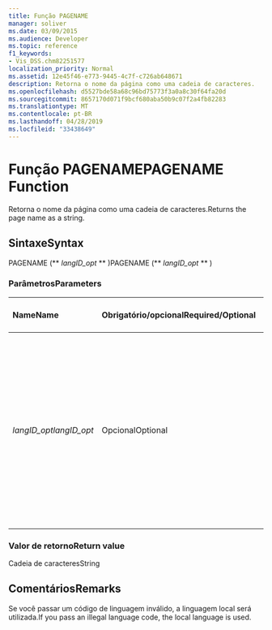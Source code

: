 ```yaml
---
title: Função PAGENAME
manager: soliver
ms.date: 03/09/2015
ms.audience: Developer
ms.topic: reference
f1_keywords:
- Vis_DSS.chm82251577
localization_priority: Normal
ms.assetid: 12e45f46-e773-9445-4c7f-c726ab648671
description: Retorna o nome da página como uma cadeia de caracteres.
ms.openlocfilehash: d5527bde58a68c96bd75773f3a0a8c30f64fa20d
ms.sourcegitcommit: 8657170d071f9bcf680aba50b9c07f2a4fb82283
ms.translationtype: MT
ms.contentlocale: pt-BR
ms.lasthandoff: 04/28/2019
ms.locfileid: "33438649"
---
```

# <a name="pagename-function"></a><span data-ttu-id="62cad-103">Função PAGENAME</span><span class="sxs-lookup"><span data-stu-id="62cad-103">PAGENAME Function</span></span>

<span data-ttu-id="62cad-104">Retorna o nome da página como uma cadeia de caracteres.</span><span class="sxs-lookup"><span data-stu-id="62cad-104">Returns the page name as a string.</span></span>
  
## <a name="syntax"></a><span data-ttu-id="62cad-105">Sintaxe</span><span class="sxs-lookup"><span data-stu-id="62cad-105">Syntax</span></span>

<span data-ttu-id="62cad-106">PAGENAME (\*\* *langID_opt* \*\* )</span><span class="sxs-lookup"><span data-stu-id="62cad-106">PAGENAME (\*\* *langID_opt* \*\* )</span></span> 
  
### <a name="parameters"></a><span data-ttu-id="62cad-107">Parâmetros</span><span class="sxs-lookup"><span data-stu-id="62cad-107">Parameters</span></span>

|<span data-ttu-id="62cad-108">**Name**</span><span class="sxs-lookup"><span data-stu-id="62cad-108">**Name**</span></span>|<span data-ttu-id="62cad-109">**Obrigatório/opcional**</span><span class="sxs-lookup"><span data-stu-id="62cad-109">**Required/Optional**</span></span>|<span data-ttu-id="62cad-110">**Tipo de dados**</span><span class="sxs-lookup"><span data-stu-id="62cad-110">**Data Type**</span></span>|<span data-ttu-id="62cad-111">**Descrição**</span><span class="sxs-lookup"><span data-stu-id="62cad-111">**Description**</span></span>|
|:-----|:-----|:-----|:-----|
| <span data-ttu-id="62cad-112">_langID_opt_</span><span class="sxs-lookup"><span data-stu-id="62cad-112">_langID_opt_</span></span> <br/> |<span data-ttu-id="62cad-113">Opcional</span><span class="sxs-lookup"><span data-stu-id="62cad-113">Optional</span></span>  <br/> |<span data-ttu-id="62cad-114">**Número**</span><span class="sxs-lookup"><span data-stu-id="62cad-114">**Number**</span></span> <br/> |<span data-ttu-id="62cad-p101">Use para especificar uma linguagem para a cadeia de caracteres retornada pela função. Use 0 (valor padrão) para especificar a linguagem local. Use 750 para especificar a linguagem universal.</span><span class="sxs-lookup"><span data-stu-id="62cad-p101">Use to specify a language for the string the function returns. Use 0 (default value) to specify the local language. Use 750 to specify universal language.</span></span>  <br/> |
   
### <a name="return-value"></a><span data-ttu-id="62cad-118">Valor de retorno</span><span class="sxs-lookup"><span data-stu-id="62cad-118">Return value</span></span>

<span data-ttu-id="62cad-119">Cadeia de caracteres</span><span class="sxs-lookup"><span data-stu-id="62cad-119">String</span></span>
  
## <a name="remarks"></a><span data-ttu-id="62cad-120">Comentários</span><span class="sxs-lookup"><span data-stu-id="62cad-120">Remarks</span></span>

<span data-ttu-id="62cad-121">Se você passar um código de linguagem inválido, a linguagem local será utilizada.</span><span class="sxs-lookup"><span data-stu-id="62cad-121">If you pass an illegal language code, the local language is used.</span></span>
  

